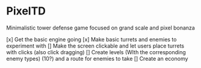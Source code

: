 # PixelTD
 Minimalistic tower defense game focused on grand scale and pixel bonanza

[x] Get the basic engine going
[x] Make basic turrets and enemies to experiment with
[] Make the screen clickable and let users place turrets with clicks (also click dragging)
[] Create levels (WIth the corresponding enemy types) (10?) and a route for enemies to take
[] Create an economy